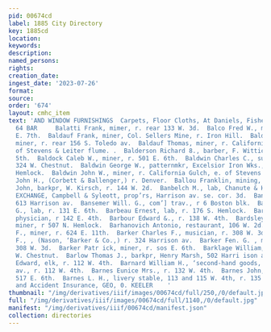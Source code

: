 ```yaml
---
pid: 00674cd
label: 1885 City Directory
key: 1885cd
location: 
keywords: 
description: 
named_persons: 
rights: 
creation_date: 
ingest_date: '2023-07-26'
format: 
source: 
order: '674'
layout: cmhc_item
text: 'AND WINDOW FURNISHINGS  Carpets, Floor Cloths, At Daniels, Fisher & Smith’s.  BAL
  64 BAR     Balatti Frank, mimer, r. rear 133 W. 3d.  Balco Fred W., miner, r. head
  E. 7th.  Baldauf Frank, miner, Col. Sellers Mine, r. Iron Hill.  Baldauf Peter,
  miner, r. rear 156 S. Toledo av.  Baldauf Thomas, miner, r. California Gulch, e.
  of Stevens & Leiter flume. .  Balderson Richard 8., barber, F. Wittich, r. 124 W.
  5th.  Baldock Caleb W., miner, r. 501 E. 6th.  Baldwin Charles C., surveyor, r.
  324 W. Chestnut.  Baldwin George W., patternmkr, Excelsior Iron Wks., r. 106 .  S.
  Hemlock.  Baldwin John W., miner, r. California Gulch, e. of Stevens & Leiter flume.  Ballenger
  John H., (Corbett & Ballenger,) r. Denver.  Ballou Franklin, mining, r. 115 W. 5th.  Baltuff
  John, barkpr, W. Kirsch, r. 144 W. 2d.  Banbelch M., lab, Chanute & Holden.  BANK
  EXCHANGE, Campbell & Syleott, prop’rs, Harrison av. se. cor. 3d.  Bankrupt Store,
  613 Harrison av.  Bansemer Will. G., com’] trav., r 6 Boston blk.  Baptiste Adolph
  G., lab, r. 131 E. 6th.  Barbeau Ernest, lab, r. 176 S. Hemlock.  Barber John E.,
  physician, r 142 E. 4th.  Barbour Edward &., r. 138 W. 4th.  Bardsley William R.,
  miner, r 507 N. Hemlock.  Barhanovich Antonio, restaurant, 106 W. 2d.  Barker Benjamin
  F., miner, r. 624 E. 11th.  Barker Charles F., musician, r. 308 W. 3d.  Barker Charles
  F., , (Nason, ‘Barker & Co.,) r. 324 Harrison av.  Barker Fen. G. , musician, ¥
  308 W. 3d.  Barker Patr ick, miner, r. sos E. 6th.  Barklage William, elk, r. 522
  W. Chestnut.  Barlow Thomas J., barkpr, Henry Marsh, 502 Harri ison av.  Barnard
  Edward, elk, r. 112 W. 4th.  Barnard William H., ‘second-hand goods, 115 Harrison
  av., r. 112 W. 4th.  Barnes Eunice Mrs., r. 132 W. 4th.  Barnes John, miner, r.
  517 E. 6th.  Barnes L. H., livery stable, 113 and 115 W. 4th, r. 135 E. 8th.  Life
  and Accident Insurance, GEO, 0. KEELER    '
thumbnail: "/img/derivatives/iiif/images/00674cd/full/250,/0/default.jpg"
full: "/img/derivatives/iiif/images/00674cd/full/1140,/0/default.jpg"
manifest: "/img/derivatives/iiif/00674cd/manifest.json"
collection: directories
---
```

